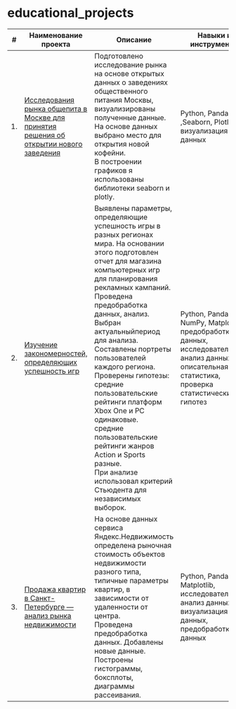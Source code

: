 # educational_projects

| #    | Наименование проекта                | Описание                                                     | Навыки и инструменты                                                         |
| ---- | ------------------------------------------------------------ | ------------------------------------------------------------ | ------------------------------------------------------------ |
| 1.   | [Исследования рынка общепита в Москве для принятия решения об открытии нового заведения](https://github.com/Derryne123/educational_projects/tree/main/Catering%20Moscow) | Подготовлено исследование рынка на основе открытых данных о заведениях общественного питания Москвы, визуализированы полученные данные. <br/>На основе данных выбрано место для открытия новой кофейни. <br/>В построении графиков я использованы библиотеки seaborn и plotly. | Python, Pandas ,Seaborn, Plotly, визуализация данных       |
| 2.   | [Изучение закономерностей, определяющих успешность игр](https://github.com/Derryne123/educational_projects/tree/main/Criteria%20for%20a%20successful%20game) | Выявлены параметры, определяющие успешность игры в разных регионах мира. На основании этого подготовлен отчет для магазина компьютерных игр для планирования рекламных кампаний. <br/> Проведена предобработка данных, анализ. <br/>Выбран актуальныйпериод для анализа. <br/> Составлены портреты пользователей каждого региона. <br/> Проверены гипотезы: средние пользовательские рейтинги платформ Xbox One и PC одинаковые. <br/> средние пользовательские рейтинги жанров Action и Sports разные. <br/> При анализе использовал критерий Стьюдента для независимых выборок.| Python, Pandas, NumPy, Matplotlib, предобработка данных, исследовательский анализ данных, описательная статистика, проверка статистических гипотез |
| 3.   | [Продажа квартир в Санкт-Петербурге — анализ рынка недвижимости](https://github.com/Derryne123/educational_projects/tree/main/Real%20estate%20SPB) | На основе данных сервиса Яндекс.Недвижимость определена рыночная стоимость объектов недвижимости разного типа, типичные параметры квартир, в зависимости от удаленности от центра. <br/> Проведена предобработка данных. Добавлены новые данные. <br/> Построены гистограммы, боксплоты, диаграммы рассеивания. | Python, Pandas, Matplotlib, исследовательский анализ данных, визуализация данных, предобработка данных |
